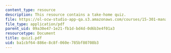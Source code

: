 ```yaml
---
content_type: resource
description: This resource contains a take-home quiz.
file: https://ol-ocw-studio-app-qa.s3.amazonaws.com/courses/15-301-managerial-psychology-fall-2006/ba1cbf64886e8c8f060e785bf80708b3_quiz1.pdf
file_type: application/pdf
parent_uid: 09a30e47-1e21-fb1d-bd4d-0d6b3e4f01a3
resourcetype: Document
title: quiz1.pdf
uid: ba1cbf64-886e-8c8f-060e-785bf80708b3
---
```


